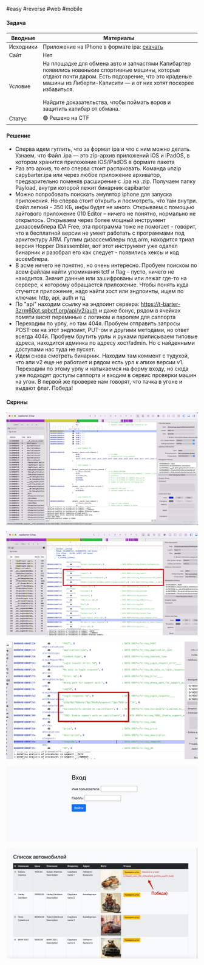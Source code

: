 #easy #reverse #web #mobile 

#### Задача

| Вводные   | Материалы                                                                                                                                                                                                                                                                                                  |
| --------- | ---------------------------------------------------------------------------------------------------------------------------------------------------------------------------------------------------------------------------------------------------------------------------------------------------------- |
| Исходники | Приложение на IPhone в формате ipa: [скачать](./assets/capybarter.ipa)                                                                                                                                                                                                                                     |
| Сайт      | Нет                                                                                                                                                                                                                                                                                                        |
| Условие   | На площадке для обмена авто и запчастями Капибартер появились новенькие спортивные машины, которые отдают почти даром. Есть подозрение, что это краденые машины из Либерти-Каписити — и от них хотят поскорее избавиться.<br><br>Найдите доказательства, чтобы поймать воров и защитить капибар от обмана. |
| Статус    | 🟢 Решено на CTF                                                                                                                                                                                                                                                                                           |

#### Решение

- Сперва идем гуглить, что за формат ipa и что с ним можно делать. Узнаем, что Файл .ipa — это zip-архив приложений iOS и iPadOS, в котором хранится приложение iOS/iPadOS в формате пакета
- Раз это архив, то его сперва стоит распаковать. Команда unzip capybarter.ipa или через любое приложение архиватор, предварительно поменяв расширение с .ipa на .zip. Получаем папку Payload, внутри которой лежит бинарник capibarter
- Можно попробовать поискать эмулятор iphone для запуска приложения. Но сперва стоит открыть и посмотреть, что там внутри. Файл легкий - 350 КБ, инфы будет не много. Открываем с помощью лайтового приложение 010 Editor – ничего не понятно, нормально не открылось. Открываем через более мощный инструмент дизассемблера IDA Free, эта программа тоже не помогает - говорит, что в бесплатной версии не умеет работать с программами под архитектуру ARM. Гуглим дизассемблеры под arm, находится триал версия Hopper Disassembler, вот этот инструмент уже одалел бинарник и разобрал его как следует - появились хексы и код ассемблера.
- В асме ничего не понятно, но очень интересно. Пробуем поиском по всем файлам найти упоминания tctf и flag – пусто, ничего не находится. Значит данные или зашифрованы или лежат где-то на сервере, к которому обращается приложение. Чтобы понять куда стучится приложение, надо найти хост или эндпоинты, ищем по ключам: http, api, auth и тд
- По "api" находим ссылку на эндпоинт сервера: https://t-barter-3zrm60ot.spbctf.org/api/v2/auth и даже бонус, рядом в ячейках помяти висят перемнные с логином и паролем для саппорта
- Переходим по урлу, но там 404я. Пробуем отправить запросы POST-ом на этот эндпоинт, PUT-ом и другими методами, но ответ всегда 404й. Пробуем брутить урлы и руками приписываем типовые адреса, находится админка по адресу хост/admin. Но с найденными доступами нас туда не пускет.
- Идем снова смотреть бинарник. Находим там коммент с тудухой, что апи v2 еще не работает и рядом есть урл к апихе версии v1. Переходим по этому урлу и натыкаемся на форму входу, но сюда уже подходят доступы саппорта и входим в сервис проверки машин на угон. В первой же проверке нам говорят, что тачка в угоне и выдают флаг. Победа!


#### Скрины

![](./assets/image-37.webp)

![](./assets/image-38.webp)

![](./assets/image-39.webp)

![](./assets/image-40.webp)

![](./assets/image-41.webp)